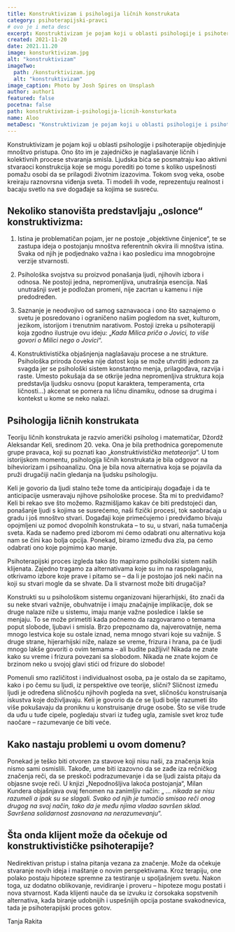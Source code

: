 ```yaml
---
title: Konstruktivizam i psihologija ličnih konstrukata
category: psihoterapijski-pravci
# ovo je i meta desc
excerpt: Konstruktivizam je pojam koji u oblasti psihologije i psihoterapije objedinjuje mnoštvo pristupa.
created: 2021-11-20
date: 2021.11.20
image: konsturktivizam.jpg
alt: "konstruktivizam"
imageTwo:
  path: /konsturktivizam.jpg
  alt: "konstruktivizam"
image_caption: Photo by Josh Spires on Unsplash
author: author1
featured: false
pocetna: false
path: konstruktivizam-i-psihologija-licnih-konsturkata
name: Aloo
metaDesc: "Konstruktivizam je pojam koji u oblasti psihologije i psihoterapije objedinjuje mnoštvo pristupa."
---
```



Konstruktivizam je pojam koji u oblasti psihologije i psihoterapije objedinjuje mnoštvo pristupa. Ono što im je zajedničko je naglašavanje ličnih i kolektivnih procese stvaranja smisla. Ljudska bića se posmatraju kao aktivni stvaraoci konstrukcija koje se mogu porediti po tome s koliko uspešnosti pomažu osobi da se prilagodi životnim izazovima. Tokom svog veka, osobe kreiraju raznovrsna viđenja sveta. Ti modeli ih vode, reprezentuju realnost i bacaju svetlo na sve događaje sa kojima se susreću. 

## Nekoliko stanovišta predstavljaju „oslonce“ konstruktivizma:

1. Istina je problematičan pojam, jer ne postoje „objektivne činjenice“, te se zastupa ideja o postojanju mnoštva referentnih okvira ili mnoštva istina. Svaka od njih je podjednako važna i kao posledicu ima mnogobrojne verzije stvarnosti.

2. Psihološka svojstva su proizvod ponašanja ljudi, njihovih izbora i odnosa. Ne postoji jedna, nepromenljiva, unutrašnja esencija. Naš unutrašnji svet je podložan promeni, nije zacrtan u kamenu i nije predodređen.

3. Saznanje je neodvojivo od samog saznavaoca i ono što saznajemo o svetu je posredovano i ograničeno našim pogledom na svet, kulturom, jezikom, istorijom i trenutnim narativom. Postoji izreka u psihoterapiji koja zgodno ilustruje ovu ideju: „*Kada Milica priča o Jovici, to više govori o Milici nego o Jovici*“.

4. Konstruktivistička objašnjenja naglašavaju procese a ne strukture. Psihološka priroda čoveka nije datost koja se može utvrditi jednom za svagda jer se psihološki sistem konstantno menja, prilagođava, razvija i raste. Umesto pokušaja da se otkrije jedna nepromenljiva struktura koja predstavlja ljudsku osnovu (poput karaktera, temperamenta, crta ličnosti…) akcenat se pomera na ličnu dinamiku, odnose sa drugima i kontekst u kome se neko nalazi.

## Psihologija ličnih konstrukata


Teoriju ličnih konstrukata je razvio američki psiholog i matematičar, Džordž Aleksandar Keli, sredinom 20. veka. Ona je bila prethodnica gorepomenute grupe pravaca, koji su poznati kao „*konstruktivistička metateorija*“. U tom istorijskom momentu, psihologija ličnih konstrukata je bila odgovor na biheviorizam i psihoanalizu. Ona je bila nova alternativa koja se pojavila da pruži drugačiji način gledanja na ljudsku psihologiju.


Keli je govorio da ljudi stalno teže tome da anticipiraju događaje i da te anticipacije usmeravaju njihove psihološke procese. Šta mi to predviđamo? Keli bi rekao sve što možemo. Razmišljamo kakav će biti predstojeći dan, ponašanje ljudi s kojima se susrećemo, naši fizički procesi, tok saobraćaja u gradu i još mnoštvo stvari. Događaji koje primećujemo i predviđamo bivaju opojmljeni uz pomoć dvopolnih konstrukata – to su, u stvari, naša tumačenja sveta. Kada se nađemo pred izborom mi ćemo odabrati onu alternativu koja nam se čini kao bolja opcija. Ponekad, biramo između dva zla, pa ćemo odabrati ono koje pojmimo kao manje.


Psihoterapijski proces izgleda tako što mapiramo psihološki sistem naših klijenata. Zajedno tragamo za alternativama koje su im na raspolaganju, otkrivamo izbore koje prave i pitamo se – da li je postojao još neki način na koji su stvari mogle da se shvate. Da li stvarnost može biti drugačija?

Konstrukti su u psihološkom sistemu organizovani hijerarhijski, što znači da su neke stvari važnije, obuhvatnije i imaju značajnije implikacije, dok se druge nalaze niže u sistemu, imaju manje važne posledice i lakše se menjaju. To se može primetiti kada počnemo da razgovaramo o temama poput slobode, ljubavi i smisla. Brzo prepoznamo da, najverovatnije, nema mnogo lestvica koje su ostale iznad, nema mnogo stvari koje su važnije. S druge strane, hijerarhijski niže, nalaze se vreme, frizura i hrana, pa će ljudi mnogo lakše govoriti o ovim temama – ali budite pažljivi! Nikada ne znate kako su vreme i frizura povezani sa slobodom. Nikada ne znate kojom će brzinom neko u svojoj glavi stići od frizure do slobode!

Pomenuli smo različitost i individualnost osoba, pa je ostalo da se zapitamo, kako i po čemu su ljudi, iz perspektive ove teorije, slični?  Sličnost između ljudi je određena sličnošću njihovih pogleda na svet, sličnošću konstruisanja iskustva koje doživljavaju. Keli je govorio da će se ljudi bolje razumeti što više pokušavaju da proniknu u konstruisanje druge osobe. Što se više trude da uđu u tuđe cipele, pogledaju stvari iz tuđeg ugla, zamisle svet kroz tuđe naočare – razumevanje će biti veće.

## Kako nastaju problemi u ovom domenu?


Ponekad je teško biti otvoren za stavove koji nisu naši, za značenja koja nismo sami osmislili. Takođe, ume biti izazovno da se zađe iza rečničkog značenja reči, da se preskoči podrazumevanje i da se ljudi zaista pitaju da objasne svoje reči. U knjizi „Nepodnošljiva lakoća postojanja“, Milan Kundera objašnjava ovaj fenomen na zanimljiv način: „ *… nikada se nisu razumeli a ipak su se slagali. Svako od njih je tumačio smisao reči onog drugog na svoj način, tako da je među njima vladao savršen sklad. Savršena solidarnost zasnovana na nerazumevanju*“. 

## Šta onda klijent može da očekuje od konstruktivističke psihoterapije?

Nedirektivan pristup i stalna pitanja vezana za značenje. Može da očekuje stvaranje novih ideja i maštanje o novim perspektivama. Kroz terapiju, one polako postaju hipoteze spremne za testiranje u spoljašnjem svetu. Nakon toga, uz dodatno oblikovanje, revidiranje i proveru – hipoteze mogu postati i nova stvarnost. 
Kada klijenti nauče da se izvuku iz ćorsokaka sopstvenih alternativa, kada biranje udobnijih i uspešnijih opcija postane svakodnevica, tada je psihoterapijski proces gotov.


Tanja Rakita
